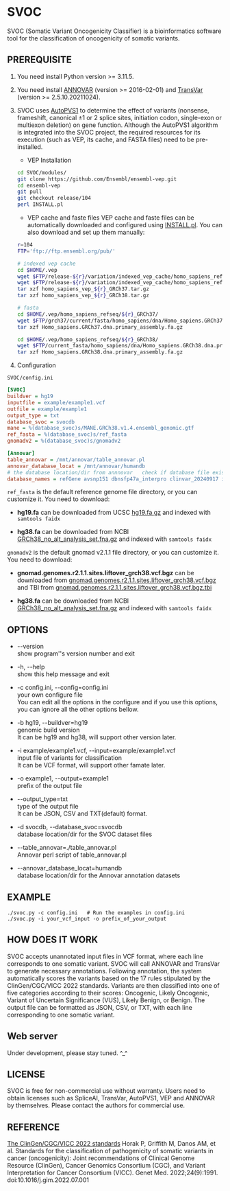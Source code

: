 # SVOC
SVOC (Somatic Variant Oncogenicity Classifier) is a bioinformatics software tool for the classification of oncogenicity of somatic variants.

## PREREQUISITE

1. You need install Python version >= 3.11.5.
2. You need install [ANNOVAR](http://annovar.openbioinformatics.org/en/latest/) (version >= 2016-02-01) and [TransVar](https://github.com/zwdzwd/transvar) (version >= 2.5.10.20211024).
3. SVOC uses [AutoPVS1](https://github.com/JiguangPeng/autopvs1) to determine the effect of variants (nonsense, frameshift, canonical ±1 or 2 splice sites, initiation codon, single-exon or multiexon deletion) on gene function. Although the AutoPVS1 algorithm is integrated into the SVOC project, the required resources for its execution (such as VEP, its cache, and FASTA files) need to be pre-installed.

    - VEP Installation
    ```bash
    cd SVOC/modules/
    git clone https://github.com/Ensembl/ensembl-vep.git
    cd ensembl-vep
    git pull
    git checkout release/104
    perl INSTALL.pl
    ```

    - VEP cache and faste files
    VEP cache and faste files can be automatically downloaded and configured using [INSTALL.pl](https://www.ensembl.org/info/docs/tools/vep/script/vep_download.html#installer). You can also download and set up them manually:

    ```bash
    r=104
    FTP='ftp://ftp.ensembl.org/pub/'

    # indexed vep cache
    cd $HOME/.vep
    wget $FTP/release-${r}/variation/indexed_vep_cache/homo_sapiens_refseq_vep_${r}_GRCh38.tar.gz
    wget $FTP/release-${r}/variation/indexed_vep_cache/homo_sapiens_refseq_vep_${r}_GRCh37.tar.gz
    tar xzf homo_sapiens_vep_${r}_GRCh37.tar.gz
    tar xzf homo_sapiens_vep_${r}_GRCh38.tar.gz

    # fasta
    cd $HOME/.vep/homo_sapiens_refseq/${r}_GRCh37/
    wget $FTP/grch37/current/fasta/homo_sapiens/dna/Homo_sapiens.GRCh37.dna.primary_assembly.fa.gz
    tar xzf Homo_sapiens.GRCh37.dna.primary_assembly.fa.gz

    cd $HOME/.vep/homo_sapiens_refseq/${r}_GRCh38/
    wget $FTP/current_fasta/homo_sapiens/dna/Homo_sapiens.GRCh38.dna.primary_assembly.fa.gz
    tar xzf Homo_sapiens.GRCh38.dna.primary_assembly.fa.gz
    ```
4. Configuration

`SVOC/config.ini`

```ini
[SVOC]
buildver = hg19 
inputfile = example/example1.vcf
outfile = example/example1
output_type = txt
database_svoc = svocdb 
mane = %(database_svoc)s/MANE.GRCh38.v1.4.ensembl_genomic.gtf
ref_fasta = %(database_svoc)s/ref_fasta
gnomadv2 = %(database_svoc)s/gnomadv2

[Annovar]
table_annovar = /mnt/annovar/table_annovar.pl
annovar_database_locat = /mnt/annovar/humandb
# the database location/dir from annnovar   check if database file exists
database_names = refGene avsnp151 dbnsfp47a_interpro clinvar_20240917 intervar_20180118 dbnsfp47a dbscsnv11
```
`ref_fasta` is the default reference genome file directory, or you can customize it. You need to download:    

- **hg19.fa** can be downloaded from UCSC [hg19.fa.gz](https://hgdownload.soe.ucsc.edu/goldenPath/hg19/bigZips/) and indexed with `samtools faidx`

- **hg38.fa** can be downloaded from NCBI [GRCh38_no_alt_analysis_set.fna.gz](http://ftp.ncbi.nlm.nih.gov/genomes/all/GCA/000/001/405/GCA_000001405.15_GRCh38/seqs_for_alignment_pipelines.ucsc_ids/) and indexed with `samtools faidx`

`gnomadv2` is the default gnomad v2.1.1 file directory, or you can customize it. You need to download: 

- **gnomad.genomes.r2.1.1.sites.liftover_grch38.vcf.bgz** can be downloaded from [gnomad.genomes.r2.1.1.sites.liftover_grch38.vcf.bgz](https://storage.googleapis.com/gcp-public-data--gnomad/release/2.1.1/liftover_grch38/vcf/genomes/gnomad.genomes.r2.1.1.sites.liftover_grch38.vcf.bgz) and TBI from [gnomad.genomes.r2.1.1.sites.liftover_grch38.vcf.bgz.tbi](https://storage.googleapis.com/gcp-public-data--gnomad/release/2.1.1/liftover_grch38/vcf/genomes/gnomad.genomes.r2.1.1.sites.liftover_grch38.vcf.bgz.tbi)

- **hg38.fa** can be downloaded from NCBI [GRCh38_no_alt_analysis_set.fna.gz](http://ftp.ncbi.nlm.nih.gov/genomes/all/GCA/000/001/405/GCA_000001405.15_GRCh38/seqs_for_alignment_pipelines.ucsc_ids/) and indexed with `samtools faidx`

## OPTIONS

- --version             
show program''s version number and exit

- -h, --help              
show this help message and exit  

- -c config.ini, --config=config.ini           
your own configure file           
You can edit all the options in the configure and if you use this options, you can ignore all the other options bellow.

- -b hg19, --buildver=hg19    
genomic build version           
It can be hg19 and hg38, will support other version later.

- -i example/example1.vcf, --input=example/example1.vcf           
input file of variants for classification           
It can be VCF format, will support other famate later.

- -o example1, --output=example1     
prefix of the output file

- --output_type=txt     
type of the output file     
It can be JSON, CSV and TXT(default) format.

- -d svocdb, --database_svoc=svocdb     
database location/dir for the SVOC dataset files

- --table_annovar=./table_annovar.pl     
Annovar perl script of table_annovar.pl

- --annovar_database_locat=humandb     
database location/dir for the Annovar annotation datasets


## EXAMPLE
```
./svoc.py -c config.ini   # Run the examples in config.ini
./svoc.py -i your_vcf_input -o prefix_of_your_output
```

## HOW DOES IT WORK

SVOC accepts unannotated input files in VCF format, where each line corresponds to one somatic variant. SVOC will call ANNOVAR and TransVar to generate necessary annotations. Following annotation, the system automatically scores the variants based on the 17 rules stipulated by the ClinGen/CGC/VICC 2022 standards. Variants are then classified into one of five categories according to their scores: Oncogenic, Likely Oncogenic, Variant of Uncertain Significance (VUS), Likely Benign, or Benign. The output file can be formatted as JSON, CSV, or TXT, with each line corresponding to one somatic variant.

## Web server
Under development, please stay tuned. ^_^

## LICENSE

SVOC is free for non-commercial use without warranty. Users need to obtain licenses such as SpliceAI, TransVar, AutoPVS1, VEP and ANNOVAR by themselves. Please contact the authors for commercial use.

## REFERENCE
[The ClinGen/CGC/VICC 2022 standards](https://pubmed.ncbi.nlm.nih.gov/36063163/) Horak P, Griffith M, Danos AM, et al. Standards for the classification of pathogenicity of somatic variants in cancer (oncogenicity): Joint recommendations of Clinical Genome Resource (ClinGen), Cancer Genomics Consortium (CGC), and Variant Interpretation for Cancer Consortium (VICC). Genet Med. 2022;24(9):1991. doi:10.1016/j.gim.2022.07.001
